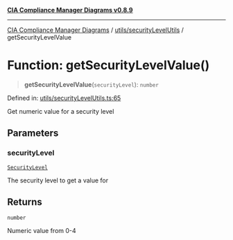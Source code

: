 [**CIA Compliance Manager Diagrams v0.8.9**](../../../README.md)

***

[CIA Compliance Manager Diagrams](../../../modules.md) / [utils/securityLevelUtils](../README.md) / getSecurityLevelValue

# Function: getSecurityLevelValue()

> **getSecurityLevelValue**(`securityLevel`): `number`

Defined in: [utils/securityLevelUtils.ts:65](https://github.com/Hack23/cia-compliance-manager/blob/e1ae27dd41c4ccea8a13cdec993022242a97dce3/src/utils/securityLevelUtils.ts#L65)

Get numeric value for a security level

## Parameters

### securityLevel

[`SecurityLevel`](../../../types/cia/type-aliases/SecurityLevel.md)

The security level to get a value for

## Returns

`number`

Numeric value from 0-4
